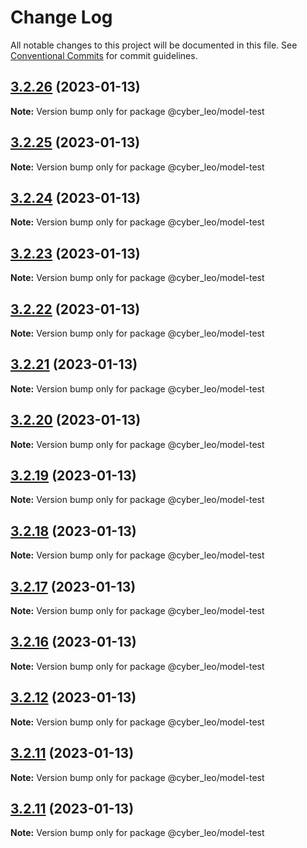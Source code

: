 # Change Log

All notable changes to this project will be documented in this file.
See [Conventional Commits](https://conventionalcommits.org) for commit guidelines.

## [3.2.26](https://github.com/leonunes-cyber/lerna-model/compare/@cyber_leo/model-test@3.2.25...@cyber_leo/model-test@3.2.26) (2023-01-13)

**Note:** Version bump only for package @cyber_leo/model-test





## [3.2.25](https://github.com/leonunes-cyber/lerna-model/compare/@cyber_leo/model-test@3.2.24...@cyber_leo/model-test@3.2.25) (2023-01-13)

**Note:** Version bump only for package @cyber_leo/model-test





## [3.2.24](https://github.com/leonunes-cyber/lerna-model/compare/@cyber_leo/model-test@3.2.23...@cyber_leo/model-test@3.2.24) (2023-01-13)

**Note:** Version bump only for package @cyber_leo/model-test





## [3.2.23](https://github.com/leonunes-cyber/lerna-model/compare/@cyber_leo/model-test@3.2.22...@cyber_leo/model-test@3.2.23) (2023-01-13)

**Note:** Version bump only for package @cyber_leo/model-test





## [3.2.22](https://github.com/leonunes-cyber/lerna-model/compare/@cyber_leo/model-test@3.2.21...@cyber_leo/model-test@3.2.22) (2023-01-13)

**Note:** Version bump only for package @cyber_leo/model-test





## [3.2.21](https://github.com/leonunes-cyber/lerna-model/compare/@cyber_leo/model-test@3.2.20...@cyber_leo/model-test@3.2.21) (2023-01-13)

**Note:** Version bump only for package @cyber_leo/model-test





## [3.2.20](https://github.com/leonunes-cyber/lerna-model/compare/@cyber_leo/model-test@3.2.19...@cyber_leo/model-test@3.2.20) (2023-01-13)

**Note:** Version bump only for package @cyber_leo/model-test





## [3.2.19](https://github.com/leonunes-cyber/lerna-model/compare/@cyber_leo/model-test@3.2.18...@cyber_leo/model-test@3.2.19) (2023-01-13)

**Note:** Version bump only for package @cyber_leo/model-test





## [3.2.18](https://github.com/leonunes-cyber/lerna-model/compare/@cyber_leo/model-test@3.2.17...@cyber_leo/model-test@3.2.18) (2023-01-13)

**Note:** Version bump only for package @cyber_leo/model-test





## [3.2.17](https://github.com/leonunes-cyber/lerna-model/compare/@cyber_leo/model-test@3.2.16...@cyber_leo/model-test@3.2.17) (2023-01-13)

**Note:** Version bump only for package @cyber_leo/model-test





## [3.2.16](https://github.com/leonunes-cyber/lerna-model/compare/@cyber_leo/model-test@3.2.10...@cyber_leo/model-test@3.2.16) (2023-01-13)

**Note:** Version bump only for package @cyber_leo/model-test





## [3.2.12](https://github.com/leonunes-cyber/lerna-model/compare/@cyber_leo/model-test@3.2.10...@cyber_leo/model-test@3.2.12) (2023-01-13)

**Note:** Version bump only for package @cyber_leo/model-test





## [3.2.11](https://github.com/leonunes-cyber/lerna-model/compare/@cyber_leo/model-test@3.2.10...@cyber_leo/model-test@3.2.11) (2023-01-13)

**Note:** Version bump only for package @cyber_leo/model-test





## [3.2.11](https://github.com/leonunes-cyber/lerna-model/compare/@cyber_leo/model-test@3.2.10...@cyber_leo/model-test@3.2.11) (2023-01-13)

**Note:** Version bump only for package @cyber_leo/model-test
